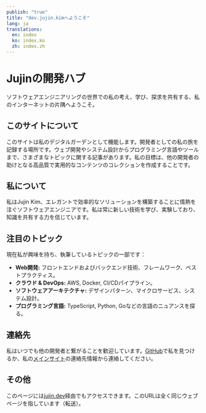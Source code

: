 ```yaml
---
publish: "true"
title: "dev.jujin.kimへようこそ"
lang: ja
translations:
  en: index
  ko: index.ko
  zh: index.zh
---
```


# Jujinの開発ハブ

ソフトウェアエンジニアリングの世界での私の考え、学び、探求を共有する、私のインターネットの片隅へようこそ。

## このサイトについて

このサイトは私のデジタルガーデンとして機能します。開発者としての私の旅を記録する場所です。ウェブ開発やシステム設計からプログラミング言語やツールまで、さまざまなトピックに関する記事があります。私の目標は、他の開発者の助けとなる高品質で実用的なコンテンツのコレクションを作成することです。

## 私について

私はJujin Kim、エレガントで効率的なソリューションを構築することに情熱を注ぐソフトウェアエンジニアです。私は常に新しい技術を学び、実験しており、知識を共有する力を信じています。

## 注目のトピック

現在私が興味を持ち、執筆しているトピックの一部です：

- **Web開発:** フロントエンドおよびバックエンド技術、フレームワーク、ベストプラクティス。
- **クラウド & DevOps:** AWS, Docker, CI/CDパイプライン。
- **ソフトウェアアーキテクチャ:** デザインパターン、マイクロサービス、システム設計。
- **プログラミング言語:** TypeScript, Python, Goなどの言語のニュアンスを探る。

## 連絡先

私はいつでも他の開発者と繋がることを歓迎しています。[GitHub](https://github.com/jujinkim)で私を見つけるか、私の[メインサイト](https://jujin.kim)の連絡先情報から連絡してください。

## その他

このページには[jujin.dev](https://jujin.dev)経由でもアクセスできます。このURLは全く同じウェブページを指しています（転送）。
